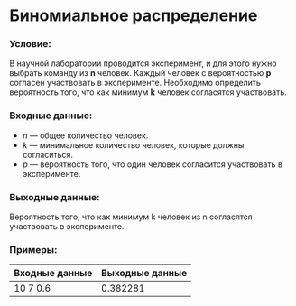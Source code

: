 # Биномиальное распределение
### Условие:
В научной лаборатории проводится эксперимент, и для этого нужно выбрать команду из **n** человек. Каждый человек с вероятностью **p** согласен участвовать в эксперименте. Необходимо определить вероятность того, что как минимум **k** человек согласятся участвовать.
### Входные данные:
* *n* — общее количество человек.
* *k* — минимальное количество человек, которые должны согласиться.
* *p* — вероятность того, что один человек согласится участвовать в эксперименте.
### Выходные данные:
Вероятность того, что как минимум k человек из n согласятся участвовать в эксперименте.
### Примеры:
| Входные данные | Выходные данные |
|----------------|-----------------|
| 10 7 0.6       | 0.382281        |
